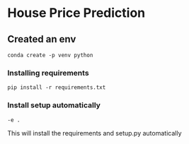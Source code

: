 # House Price Prediction

## Created an env

```
conda create -p venv python
```

### Installing requirements

```
pip install -r requirements.txt
```


### Install setup automatically

```
-e .
```

This will install the requirements and setup.py automatically
